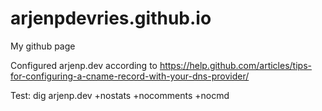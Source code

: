 # arjenpdevries.github.io
My github page

Configured arjenp.dev according to 
https://help.github.com/articles/tips-for-configuring-a-cname-record-with-your-dns-provider/

Test: dig arjenp.dev +nostats +nocomments +nocmd
